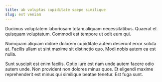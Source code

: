 ```yaml
---
title: ab voluptas cupiditate saepe similique
slug: est veniam
---
```


Ducimus voluptatem laboriosam totam aliquam necessitatibus. Quaerat et quisquam voluptatum. Commodi est tempore ut odit eum qui.

Numquam aliquam dolore dolorem cupiditate autem deserunt error soluta at. Facilis ullam ut sint maxime sit distinctio quo. Modi nobis autem ea est nulla.

Sunt suscipit est enim facilis. Optio iure est nam unde autem facere odio autem unde. Non provident non dolores minus quos. Et eligendi maxime reprehenderit est minus qui similique beatae tenetur. Est fuga sunt.
